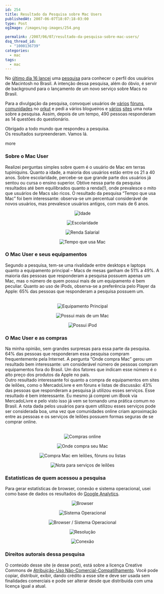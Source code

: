```yaml
---
id: 254
title: Resultado da Pesquisa sobre Mac Users
publishedAt: 2007-06-07T18:07:18-03:00
type: Post
ogImage: /images/og-images/254.png

permalink: /2007/06/07/resultado-da-pesquisa-sobre-mac-users/
dsq_thread_id:
  - "1000136739"
categories:
  - mac
tags:
  - mac
---
```

No [último dia 16 lancei](https://leonardofaria.net/2007/05/16/pesquisa-sobre-mac-users/) uma [pesquisa](http://pesquisa.leonardofaria.net) para conhecer o perfil dos usuários de Macintosh no Brasil. A intenção dessa pesquisa, além do óbvio, é servir de background para o lançamento de um novo serviço sobre Macs no Brasil.

Para a divulgação da pesquisa, convoquei usuários de [vários](http://macpress.uol.com.br/forum/) [fóruns](http://macmais1.terra.com.br/forum/), [comunidades](http://www.orkut.com/Community.aspx?cmm=8074736) no [orkut](http://www.orkut.com) e pedi a vários blogueiros e [vários](http://applemania.info/) [sites](http://www.macmagazine.com.br/) uma nota sobre a pesquisa. Assim, depois de um tempo, 490 pessoas responderam as 14 questões do questionário.

Obrigado a todo mundo que respondeu a pesquisa.  
Os resultados surpreenderam. Vamos lá.

<span className="hidden">more</span>

### Sobre o Mac User

Realizei perguntas simples sobre quem é o usuário de Mac em terras tupiniquins. Quanto a idade, a maioria dos usuários estão entre os 21 a 40 anos. Sobre escolaridade, percebe-se que grande parte dos usuários já sentou ou cursa o ensino superior. Obtive nessa parte da pesquisa resultados até bem equilibrados quanto a renda(!), onde prevalesce o mito que usuários de Macs são ricos. O resultado da pesquisa &#8220;Tempo que usa Mac&#8221; foi bem interessante: observa-se um percentual considerável de novos usuários, mas prevalesce usuários antigos, com mais de 6 anos.

<center>
  <p><img src='/wp-content/uploads/2007/06/chart4.jpg' alt='Idade' /></p>

  <p>
    <img src='/wp-content/uploads/2007/06/chart5.jpg' alt='Escolaridade' />
  </p>

  <p>
    <img src='/wp-content/uploads/2007/06/chart6.jpg' alt='Renda Salarial' />
  </p>

  <p>
    <img src='/wp-content/uploads/2007/06/chart16.jpg' alt='Tempo que usa Mac' /><br />
  </p>
</center>

<h3 class="comments">
  O Mac User e seus equipamentos
</h3>

<p>
  Segundo a pesquisa, tem-se uma rivalidade entre desktops e laptops quanto a equipamento principal – Macs de mesas ganham de 51% a 49%. A maioria das pessoas que responderam a pesquisa possuem apenas um Mac, mas o número de quem possui mais de um equipamento é bem peculiar. Quanto ao uso de iPods, observa-se a preferência pelo Player da Apple: 65% das pessoas que responderam a pesquisa possuem um.<br />
</p>
<center>
  <br /> <img src='/wp-content/uploads/2007/06/chart7.jpg' alt='Equipamento Principal' />

  <p>
    <img src='/wp-content/uploads/2007/06/chart8.jpg' alt='Possui mais de um Mac' />
  </p>

  <p>
    <img src='/wp-content/uploads/2007/06/chart10.jpg' alt='Possui iPod' /><br />
  </p>
</center>

<h3 class="comments">
  O Mac User e as compras
</h3>

<p>
  Na minha opinião, sem grandes surpresas para essa parte da pesquisa. 64% das pessoas que responderam essa pesquisa compram frequentemente pela Internet. A pergunta &#8220;Onde compra Mac&#8221; gerou um resultado bem interessante: um considerável número de pessoas compram equipamentos fora do Brasil. Um dos fatores que indicam esse número é o alto preço dos produtos da Apple no país.<br /> Outro resultado interessante foi quanto a compra de equipamentos em sites de leilões, como o MercadoLivre e em fóruns e listas de discussão: 43% das pessoas que responderam a pesquisa já utilizou esses serviços. Esse resultado é bem interessante. Eu mesmo já comprei um iBook via MercadoLivre e pelo visto isso já vem se tornando uma prática comum no Brasil. A nota dada pelos usuários para quem utilizou esses serviços pode ser considerada boa, uma vez que comunidades online criam aproximação entre as pessoas e os serviços de leilões possuem formas seguras de se comprar online.<br />
</p>
<center>
  <br /> <img src='/wp-content/uploads/2007/06/chart11.jpg' alt='Compras online' />

  <p>
    <img src='/wp-content/uploads/2007/06/chart9.jpg' alt='Onde compra seu Mac' />
  </p>

  <p>
    <img src='/wp-content/uploads/2007/06/chart12.jpg' alt='Compra Mac em leilões, fóruns ou listas' />
  </p>

  <p>
    <img src='/wp-content/uploads/2007/06/chart13.jpg' alt='Nota para serviços de leilões' /><br />
  </p>
</center>

<h3 class="comments">
  Estatísticas de quem acessou a pesquisa
</h3>

<p>
  Para gerar estatísticas de browser, conexão e sistema operacional, usei como base de dados os resultados do <a href="http://www.google.com/analytics/">Google Analytics</a>.<br />
</p>
<center>
  <img src='/wp-content/uploads/2007/06/chart1.jpg' alt='Browser' />

  <p>
    <img src='/wp-content/uploads/2007/06/chart2.jpg' alt='Sistema Operacional' />
  </p>

  <p>
    <img src='/wp-content/uploads/2007/06/chart31.jpg' alt='Browser / Sistema Operacional' />
  </p>

  <p>
    <img src='/wp-content/uploads/2007/06/chart15.jpg' alt='Resolução' />
  </p>

  <p>
    <img src='/wp-content/uploads/2007/06/chart14.jpg' alt='Conexão' />
  </p>
</center>

<h3 class="comments">
  Direitos autorais dessa pesquisa
</h3>

<p>
  O conteúdo desse site (e desse post), está sobre a licença Creative Commons de <a href="http://creativecommons.org/licenses/by-nc-sa/2.5/br/deed.pt">Atribuição-Uso Não-Comercial-Compatilhamento</a>. Você pode copiar, distribuir, exibir, dando crédito a esse site e deve ser usada sem finalidades comerciais e pode ser alterar desde que distribuida com uma licença igual a atual.
</p>
